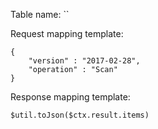 Table name: ``

Request mapping template:

```
{
    "version" : "2017-02-28",
    "operation" : "Scan"
}
```

Response mapping template:

```
$util.toJson($ctx.result.items)
```

